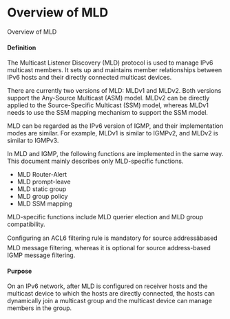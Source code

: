 Overview of MLD
===============

Overview of MLD

#### Definition

The Multicast Listener Discovery (MLD) protocol is used to manage IPv6 multicast members. It sets up and maintains member relationships between IPv6 hosts and their directly connected multicast devices.

There are currently two versions of MLD: MLDv1 and MLDv2. Both versions support the Any-Source Multicast (ASM) model. MLDv2 can be directly applied to the Source-Specific Multicast (SSM) model, whereas MLDv1 needs to use the SSM mapping mechanism to support the SSM model.

MLD can be regarded as the IPv6 version of IGMP, and their implementation modes are similar. For example, MLDv1 is similar to IGMPv2, and MLDv2 is similar to IGMPv3.

In MLD and IGMP, the following functions are implemented in the same way. This document mainly describes only MLD-specific functions.

* MLD Router-Alert
* MLD prompt-leave
* MLD static group
* MLD group policy
* MLD SSM mapping

MLD-specific functions include MLD querier election and MLD group compatibility.

Configuring an ACL6 filtering rule is mandatory for source addressâbased MLD message filtering, whereas it is optional for source address-based IGMP message filtering.


#### Purpose

On an IPv6 network, after MLD is configured on receiver hosts and the multicast device to which the hosts are directly connected, the hosts can dynamically join a multicast group and the multicast device can manage members in the group.